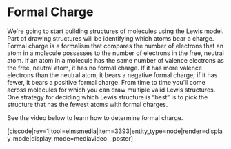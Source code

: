 # Formal Charge

We're going to start building structures of molecules using the Lewis model.  Part of drawing structures will be identifying which atoms bear a charge.  Formal charge is a formalism that compares the number of electrons that an atom in a molecule possesses to the number of electrons in the free, neutral atom. If an atom in a molecule has the same number of valence electrons as the free, neutral atom, it has no formal charge. If it has more valence electrons than the neutral atom, it bears a negative formal charge; if it has fewer, it bears a positive formal charge.  From time to time you’ll come across molecules for which you can draw multiple valid Lewis structures. One strategy for deciding which Lewis structure is “best” is to pick the structure that has the fewest atoms with formal charges. 

See the video below to learn how to determine formal charge.


<media-video>[ciscode|rev=1|tool=elmsmedia|item=3393|entity_type=node|render=display_mode|display_mode=mediavideo__poster]</media-video>

<houck-math> </houck-math>